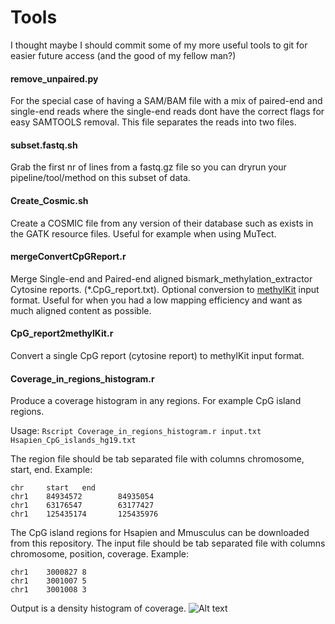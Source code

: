# Tools
I thought maybe I should commit some of my more useful tools to git for easier future access (and the good of my fellow man?)

#### remove_unpaired.py
For the special case of having a SAM/BAM file with a mix of paired-end and single-end reads where the single-end reads dont have the correct flags for easy SAMTOOLS removal. This file separates the reads into two files.

#### subset.fastq.sh
Grab the first nr of lines from a fastq.gz file so you can dryrun your pipeline/tool/method on this subset of data.

#### Create_Cosmic.sh
Create a COSMIC file from any version of their database such as exists in the GATK resource files. Useful for example when using MuTect.

#### mergeConvertCpGReport.r
Merge Single-end and Paired-end aligned bismark_methylation_extractor Cytosine reports. (*.CpG_report.txt). Optional conversion to [methylKit](https://github.com/al2na/methylKit) input format.
Useful for when you had a low mapping efficiency and want as much aligned content as possible.

#### CpG_report2methylKit.r
Convert a single CpG report (cytosine report) to methylKit input format.

#### Coverage_in_regions_histogram.r
Produce a coverage histogram in any regions. For example CpG island regions.

Usage: `Rscript Coverage_in_regions_histogram.r input.txt Hsapien_CpG_islands_hg19.txt`

The region file should be tab separated file with columns chromosome, start, end.
Example:
```
chr     start   end
chr1    84934572        84935054
chr1    63176547        63177427
chr1    125435174       125435976
```

The CpG island regions for Hsapien and Mmusculus can be downloaded from this repository.
The input file should be tab separated file with columns chromosome, position, coverage.
Example:
```
chr1    3000827 8
chr1    3001007 5
chr1    3001008 3
```

Output is a density histogram of coverage.
![Alt text](../test.txt.Coverage.png "Example density coverage histogram")


